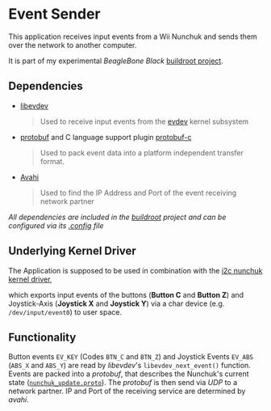# Event Sender

This application receives input events from a Wii Nunchuk and sends them over the network
to another computer.

It is part of my experimental _BeagleBone Black_ [buildroot project].

## Dependencies

- [libevdev]
    > Used to receive input events from the [evdev] kernel subsystem

- [protobuf] and C language support plugin [protobuf-c]
    > Used to pack event data into a platform independent transfer format.

- [Avahi]
    > Used to find the IP Address and Port of the event receiving network partner

_All dependencies are included in the [buildroot] project and can be configured via its [.config] file_


## Underlying Kernel Driver
The Application is supposed to be used in combination with the [i2c nunchuk kernel driver],

which exports input events of the buttons (**Button C** and **Button Z**) and Joystick-Axis
(**Joystick X** and **Joystick Y**) via a char device (e.g. `/dev/input/event0`) to user space.

## Functionality
Button events `EV_KEY` (Codes `BTN_C` and `BTN_Z`) and Joystick Events `EV_ABS`
(`ABS_X` and `ABS_Y`) are read by _libevdev_'s `libevdev_next_event()` function.
Events are packed into a _protobuf_, that describes the Nunchuk's current state ([`nunchuk_update.proto`]).
The _protobuf_ is then send via _UDP_ to a network partner.
IP and Port of the receiving service are determined by _avahi_.

[//]: # (Reference Links)
[buildroot]: <https://buildroot.org/>
[evdev]: <https://en.wikipedia.org/wiki/Evdev>
[avahi]: <https://www.avahi.org/>
[libevdev]: <https://www.freedesktop.org/wiki/Software/libevdev/>
[protobuf]: <https://developers.google.com/protocol-buffers/>
[protobuf-c]: <https://github.com/protobuf-c/protobuf-c>

[.config]: <https://bitbucket.org/MarcoHartmann/buildroot_bbb/src/myBBB/.config>
[buildroot project]: <https://bitbucket.org/MarcoHartmann/buildroot_bbb/src>
[i2c nunchuk kernel driver]: <https://bitbucket.org/MarcoHartmann/i2c_nunchuk/src/master/>
[`nunchuk_update.proto`]: <https://bitbucket.org/MarcoHartmann/event_sender/src/master/nunchuk_update.proto>
